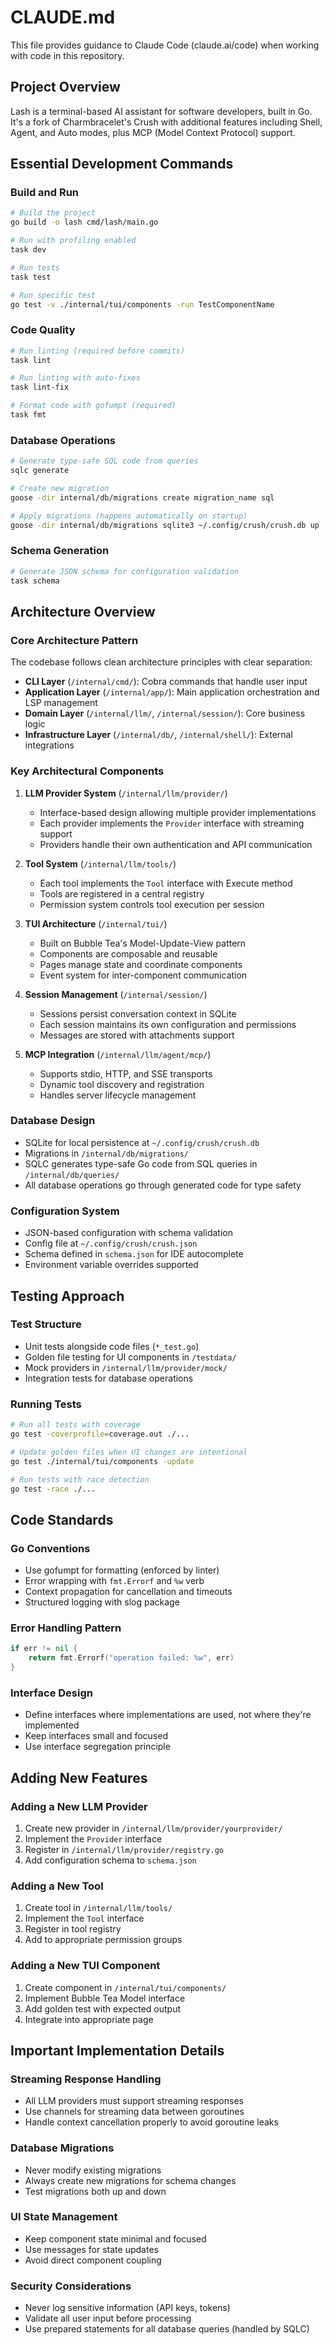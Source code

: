 # CLAUDE.md

This file provides guidance to Claude Code (claude.ai/code) when working with code in this repository.

## Project Overview

Lash is a terminal-based AI assistant for software developers, built in Go. It's a fork of Charmbracelet's Crush with additional features including Shell, Agent, and Auto modes, plus MCP (Model Context Protocol) support.

## Essential Development Commands

### Build and Run
```bash
# Build the project
go build -o lash cmd/lash/main.go

# Run with profiling enabled
task dev

# Run tests
task test

# Run specific test
go test -v ./internal/tui/components -run TestComponentName
```

### Code Quality
```bash
# Run linting (required before commits)
task lint

# Run linting with auto-fixes
task lint-fix

# Format code with gofumpt (required)
task fmt
```

### Database Operations
```bash
# Generate type-safe SQL code from queries
sqlc generate

# Create new migration
goose -dir internal/db/migrations create migration_name sql

# Apply migrations (happens automatically on startup)
goose -dir internal/db/migrations sqlite3 ~/.config/crush/crush.db up
```

### Schema Generation
```bash
# Generate JSON schema for configuration validation
task schema
```

## Architecture Overview

### Core Architecture Pattern
The codebase follows clean architecture principles with clear separation:
- **CLI Layer** (`/internal/cmd/`): Cobra commands that handle user input
- **Application Layer** (`/internal/app/`): Main application orchestration and LSP management
- **Domain Layer** (`/internal/llm/`, `/internal/session/`): Core business logic
- **Infrastructure Layer** (`/internal/db/`, `/internal/shell/`): External integrations

### Key Architectural Components

1. **LLM Provider System** (`/internal/llm/provider/`)
   - Interface-based design allowing multiple provider implementations
   - Each provider implements the `Provider` interface with streaming support
   - Providers handle their own authentication and API communication

2. **Tool System** (`/internal/llm/tools/`)
   - Each tool implements the `Tool` interface with Execute method
   - Tools are registered in a central registry
   - Permission system controls tool execution per session

3. **TUI Architecture** (`/internal/tui/`)
   - Built on Bubble Tea's Model-Update-View pattern
   - Components are composable and reusable
   - Pages manage state and coordinate components
   - Event system for inter-component communication

4. **Session Management** (`/internal/session/`)
   - Sessions persist conversation context in SQLite
   - Each session maintains its own configuration and permissions
   - Messages are stored with attachments support

5. **MCP Integration** (`/internal/llm/agent/mcp/`)
   - Supports stdio, HTTP, and SSE transports
   - Dynamic tool discovery and registration
   - Handles server lifecycle management

### Database Design
- SQLite for local persistence at `~/.config/crush/crush.db`
- Migrations in `/internal/db/migrations/`
- SQLC generates type-safe Go code from SQL queries in `/internal/db/queries/`
- All database operations go through generated code for type safety

### Configuration System
- JSON-based configuration with schema validation
- Config file at `~/.config/crush/crush.json`
- Schema defined in `schema.json` for IDE autocomplete
- Environment variable overrides supported

## Testing Approach

### Test Structure
- Unit tests alongside code files (`*_test.go`)
- Golden file testing for UI components in `/testdata/`
- Mock providers in `/internal/llm/provider/mock/`
- Integration tests for database operations

### Running Tests
```bash
# Run all tests with coverage
go test -coverprofile=coverage.out ./...

# Update golden files when UI changes are intentional
go test ./internal/tui/components -update

# Run tests with race detection
go test -race ./...
```

## Code Standards

### Go Conventions
- Use gofumpt for formatting (enforced by linter)
- Error wrapping with `fmt.Errorf` and `%w` verb
- Context propagation for cancellation and timeouts
- Structured logging with slog package

### Error Handling Pattern
```go
if err != nil {
    return fmt.Errorf("operation failed: %w", err)
}
```

### Interface Design
- Define interfaces where implementations are used, not where they're implemented
- Keep interfaces small and focused
- Use interface segregation principle

## Adding New Features

### Adding a New LLM Provider
1. Create new provider in `/internal/llm/provider/yourprovider/`
2. Implement the `Provider` interface
3. Register in `/internal/llm/provider/registry.go`
4. Add configuration schema to `schema.json`

### Adding a New Tool
1. Create tool in `/internal/llm/tools/`
2. Implement the `Tool` interface
3. Register in tool registry
4. Add to appropriate permission groups

### Adding a New TUI Component
1. Create component in `/internal/tui/components/`
2. Implement Bubble Tea Model interface
3. Add golden test with expected output
4. Integrate into appropriate page

## Important Implementation Details

### Streaming Response Handling
- All LLM providers must support streaming responses
- Use channels for streaming data between goroutines
- Handle context cancellation properly to avoid goroutine leaks

### Database Migrations
- Never modify existing migrations
- Always create new migrations for schema changes
- Test migrations both up and down

### UI State Management
- Keep component state minimal and focused
- Use messages for state updates
- Avoid direct component coupling

### Security Considerations
- Never log sensitive information (API keys, tokens)
- Validate all user input before processing
- Use prepared statements for all database queries (handled by SQLC)